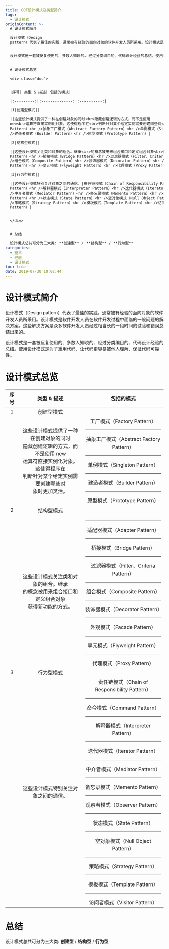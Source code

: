 ```yaml
---
title: GOF设计模式及类型简介
tags:
  - 设计模式
originContent: >-
  # 设计模式简介

  设计模式（Design
  pattern）代表了最佳的实践，通常被有经验的面向对象的软件开发人员所采用。设计模式是软件开发人员在软件开发过程中面临的一般问题的解决方案。这些解决方案是众多软件开发人员经过相当长的一段时间的试验和错误总结出来的。


  设计模式是一套被反复使用的、多数人知晓的、经过分类编目的、代码设计经验的总结。使用设计模式是为了重用代码、让代码更容易被他人理解、保证代码可靠性。 


  # 设计模式总览

  <div class="doc">


  |序号| 类型 & 描述| 包括的模式|

  |:---------:|:--------------:|:----------:|

  |1|创建型模式||

  ||这些设计模式提供了一种在创建对象的同时<br>隐藏创建逻辑的方式，而不是使用
  new<br>运算符直接实例化对象。这使得程序在<br>判断针对某个给定实例需要创建哪些对<br>象时更加灵活。|工厂模式（Factory
  Pattern）<hr />抽象工厂模式（Abstract Factory Pattern）<hr />单例模式（Singleton Pattern）<hr
  />建造者模式（Builder Pattern）<hr />原型模式（Prototype Pattern）|

  |2|结构型模式||

  ||这些设计模式关注类和对象的组合。继承<br>的概念被用来组合接口和定义组合对象<br>获得新功能的方式。|<hr />适配器模式（Adapter
  Pattern）<hr />桥接模式（Bridge Pattern）<hr />过滤器模式（Filter、Criteria Pattern）<hr
  />组合模式（Composite Pattern）<hr />装饰器模式（Decorator Pattern）<hr />外观模式（Facade
  Pattern）<hr />享元模式（Flyweight Pattern）<hr />代理模式（Proxy Pattern）|

  |3|行为型模式||

  ||这些设计模式特别关注对象之间的通信。|责任链模式（Chain of Responsibility Pattern）<hr />命令模式（Command
  Pattern）<hr />解释器模式（Interpreter Pattern）<hr />迭代器模式（Iterator Pattern）<hr
  />中介者模式（Mediator Pattern）<hr />备忘录模式（Memento Pattern）<hr />观察者模式（Observer
  Pattern）<hr />状态模式（State Pattern）<hr />空对象模式（Null Object Pattern）<hr
  />策略模式（Strategy Pattern）<hr />模板模式（Template Pattern）<hr />访问者模式（Visitor
  Pattern）|


  </div>


  # 总结

  设计模式总共可分为三大类: **创建型** / **结构型** / **行为型**
categories:
  - 技术
  - 经验
  - 设计模式
toc: true
date: 2019-07-30 10:02:44
---
```


# 设计模式简介
设计模式（Design pattern）代表了最佳的实践，通常被有经验的面向对象的软件开发人员所采用。设计模式是软件开发人员在软件开发过程中面临的一般问题的解决方案。这些解决方案是众多软件开发人员经过相当长的一段时间的试验和错误总结出来的。

设计模式是一套被反复使用的、多数人知晓的、经过分类编目的、代码设计经验的总结。使用设计模式是为了重用代码、让代码更容易被他人理解、保证代码可靠性。 

# 设计模式总览
<div class="doc">

|序号| 类型 & 描述| 包括的模式|
|:---------:|:--------------:|:----------:|
|1|创建型模式||
||这些设计模式提供了一种在创建对象的同时<br>隐藏创建逻辑的方式，而不是使用 new<br>运算符直接实例化对象。这使得程序在<br>判断针对某个给定实例需要创建哪些对<br>象时更加灵活。|工厂模式（Factory Pattern）<hr />抽象工厂模式（Abstract Factory Pattern）<hr />单例模式（Singleton Pattern）<hr />建造者模式（Builder Pattern）<hr />原型模式（Prototype Pattern）|
|2|结构型模式||
||这些设计模式关注类和对象的组合。继承<br>的概念被用来组合接口和定义组合对象<br>获得新功能的方式。|<hr />适配器模式（Adapter Pattern）<hr />桥接模式（Bridge Pattern）<hr />过滤器模式（Filter、Criteria Pattern）<hr />组合模式（Composite Pattern）<hr />装饰器模式（Decorator Pattern）<hr />外观模式（Facade Pattern）<hr />享元模式（Flyweight Pattern）<hr />代理模式（Proxy Pattern）|
|3|行为型模式||
||这些设计模式特别关注对象之间的通信。|责任链模式（Chain of Responsibility Pattern）<hr />命令模式（Command Pattern）<hr />解释器模式（Interpreter Pattern）<hr />迭代器模式（Iterator Pattern）<hr />中介者模式（Mediator Pattern）<hr />备忘录模式（Memento Pattern）<hr />观察者模式（Observer Pattern）<hr />状态模式（State Pattern）<hr />空对象模式（Null Object Pattern）<hr />策略模式（Strategy Pattern）<hr />模板模式（Template Pattern）<hr />访问者模式（Visitor Pattern）|

</div>

# 总结
设计模式总共可分为三大类: **创建型** / **结构型** / **行为型**